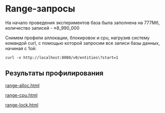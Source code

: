 # Range-запросы

На начало проведения экспериментов база была заполнена на 777Мб, количество записей - ≈8_990_000

Снимем профили аллокации, блокировок и cpu, нагрузив систему командой curl, 
с помощью которой запросим все записи базы данных, начиная с 1ой: 

```dtd
curl -v http://localhost:8080/v0/entities\?start=1
```

## Результаты профилирования

[range-alloc.html](..%2F..%2F..%2F..%2F..%2F..%2F..%2F..%2F..%2F..%2F..%2F..%2FDownloads%2Fasync-profiler-3.0-macos%2Frange-alloc.html)

[range-cpu.html](..%2F..%2F..%2F..%2F..%2F..%2F..%2F..%2F..%2F..%2F..%2F..%2FDownloads%2Fasync-profiler-3.0-macos%2Frange-cpu.html)

[range-lock.html](..%2F..%2F..%2F..%2F..%2F..%2F..%2F..%2F..%2F..%2F..%2F..%2FDownloads%2Fasync-profiler-3.0-macos%2Frange-lock.html)